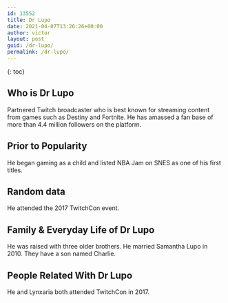 ```yaml
---
id: 13552
title: Dr Lupo
date: 2021-04-07T13:26:26+00:00
author: victor
layout: post
guid: /dr-lupo/
permalink: /dr-lupo/
---
```



{: toc}


## Who is Dr Lupo



Partnered Twitch broadcaster who is best known for streaming content from games such as Destiny and Fortnite. He has amassed a fan base of more than 4.4 million followers on the platform. 

                
                
                
## Prior to Popularity



He began gaming as a child and listed NBA Jam on SNES as one of his first titles. 

                
                
                
## Random data



He attended the 2017 TwitchCon event. 

                
                
                
## Family & Everyday Life of Dr Lupo



He was raised with three older brothers. He married Samantha Lupo in 2010. They have a son named Charlie. 

                
                
                
## People Related With Dr Lupo



He and Lynxaria both attended TwitchCon in 2017.  

                
              
            
          
          
          